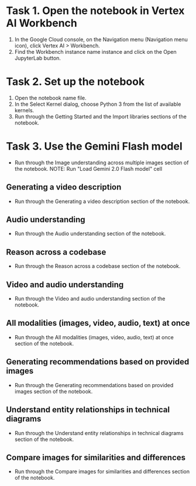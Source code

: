 # Task 1. Open the notebook in Vertex AI Workbench
1. In the Google Cloud console, on the Navigation menu (Navigation menu icon), click Vertex AI > Workbench.
2. Find the Workbench instance name instance and click on the Open JupyterLab button.

# Task 2. Set up the notebook
1. Open the notebook name file.
2. In the Select Kernel dialog, choose Python 3 from the list of available kernels.
3. Run through the Getting Started and the Import libraries sections of the notebook.

# Task 3. Use the Gemini Flash model
- Run through the Image understanding across multiple images section of the notebook.
NOTE: Run "Load Gemini 2.0 Flash model" cell

## Generating a video description
- Run through the Generating a video description section of the notebook.

## Audio understanding
- Run through the Audio understanding section of the notebook.

## Reason across a codebase
- Run through the Reason across a codebase section of the notebook.

## Video and audio understanding
- Run through the Video and audio understanding section of the notebook.

## All modalities (images, video, audio, text) at once
- Run through the All modalities (images, video, audio, text) at once section of the notebook.

## Generating recommendations based on provided images
- Run through the Generating recommendations based on provided images section of the notebook.

## Understand entity relationships in technical diagrams
- Run through the Understand entity relationships in technical diagrams section of the notebook.

## Compare images for similarities and differences
- Run through the Compare images for similarities and differences section of the notebook.

























